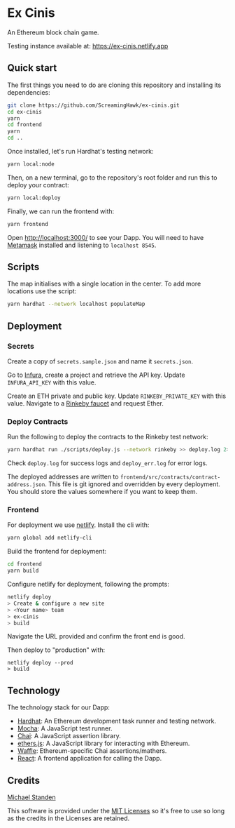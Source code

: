 # Ex Cinis

An Ethereum block chain game.

Testing instance available at: https://ex-cinis.netlify.app

## Quick start

The first things you need to do are cloning this repository and installing its
dependencies:

```sh
git clone https://github.com/ScreamingHawk/ex-cinis.git
cd ex-cinis
yarn
cd frontend
yarn
cd ..
```

Once installed, let's run Hardhat's testing network:

```sh
yarn local:node
```

Then, on a new terminal, go to the repository's root folder and run this to deploy your contract:

```sh
yarn local:deploy
```

Finally, we can run the frontend with:

```sh
yarn frontend
```

Open [http://localhost:3000/](http://localhost:3000/) to see your Dapp. You will need to have [Metamask](https://metamask.io) installed and listening to `localhost 8545`.

## Scripts

The map initialises with a single location in the center. To add more locations use the script:

```sh
yarn hardhat --network localhost populateMap
```

## Deployment

### Secrets

Create a copy of `secrets.sample.json` and name it `secrets.json`.

Go to [Infura](https://infura.io/), create a project and retrieve the API key. Update `INFURA_API_KEY` with this value.

Create an ETH private and public key. Update `RINKEBY_PRIVATE_KEY` with this value.
Navigate to a [Rinkeby faucet](https://faucet.rinkeby.io/) and request Ether.

### Deploy Contracts

Run the following to deploy the contracts to the Rinkeby test network:

```sh
yarn hardhat run ./scripts/deploy.js --network rinkeby >> deploy.log 2>> deploy_err.log
```

Check `deploy.log` for success logs and `deploy_err.log` for error logs.

The deployed addresses are written to `frontend/src/contracts/contract-address.json`.
This file is git ignored and overridden by every deployment. You should store the values somewhere if you want to keep them.

### Frontend

For deployment we use [netlify](https://www.netlify.com/). Install the cli with:

```sh
yarn global add netlify-cli
```

Build the frontend for deployment:

```sh
cd frontend
yarn build
```

Configure netlify for deployment, following the prompts:

```sh
netlify deploy
> Create & configure a new site
> <Your name> team
> ex-cinis
> build
```

Navigate the URL provided and confirm the front end is good.

Then deploy to "production" with:

```
netlify deploy --prod
> build
```

## Technology

The technology stack for our Dapp:

- [Hardhat](https://hardhat.org/): An Ethereum development task runner and testing network.
- [Mocha](https://mochajs.org/): A JavaScript test runner.
- [Chai](https://www.chaijs.com/): A JavaScript assertion library.
- [ethers.js](https://docs.ethers.io/ethers.js/html/): A JavaScript library for interacting with Ethereum.
- [Waffle](https://github.com/EthWorks/Waffle/): Ethereum-specific Chai assertions/mathers.
- [React](https://reactjs.org/): A frontend application for calling the Dapp.

## Credits

[Michael Standen](https://michael.standen.link)

This software is provided under the [MIT Licenses](https://tldrlegal.com/license/mit-license) so it's free to use so long as the credits in the Licenses are retained.
